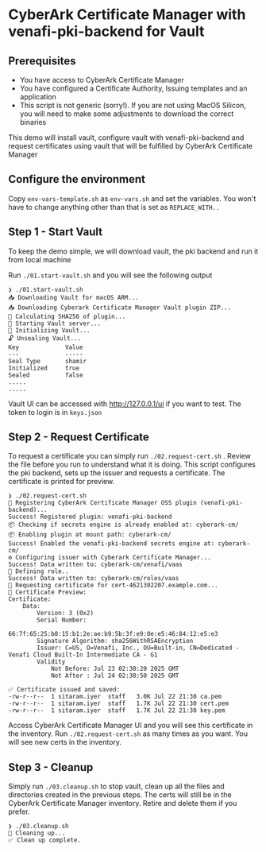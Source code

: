 # CyberArk Certificate Manager with venafi-pki-backend for Vault

## Prerequisites
- You have access to CyberArk Certificate Manager
- You have configured a Certificate Authority, Issuing templates and an application 
- This script is not generic (sorry!). If you are not using MacOS Silicon, you will need to make some adjustments to download the correct binaries

This demo will install vault, configure vault with venafi-pki-backend and request certificates using vault that will be fulfilled by CyberArk Certificate Manager 

## Configure the environment 
Copy `env-vars-template.sh` as `env-vars.sh` and set the variables. You won't have to change anything other than that is set as `REPLACE_WITH..`

## Step 1 - Start Vault

To keep the demo simple, we will download vault, the pki backend and run it from local machine

Run `./01.start-vault.sh` and you will see the following output 

```
❯ ./01.start-vault.sh
📥 Downloading Vault for macOS ARM...
📥 Downloading Cyberark Certificate Manager Vault plugin ZIP...
🔐 Calculating SHA256 of plugin...
🚀 Starting Vault server...
🔑 Initializing Vault...
🔓 Unsealing Vault...
Key             Value
---             -----
Seal Type       shamir
Initialized     true
Sealed          false
.....
.....
```

Vault UI can be accessed with http://127.0.0.1/ui if you want to test. The token to login is in `keys.json`  

## Step 2 - Request Certificate 
To request a certificate you can simply run `./02.request-cert.sh` . Review the file before you run to understand what it is doing. This script configures the pki backend, sets up the issuer and requests a certificate. The certificate is printed for preview. 

```
❯ ./02.request-cert.sh
📌 Registering CyberArk Certificate Manager OSS plugin (venafi-pki-backend)...
Success! Registered plugin: venafi-pki-backend
📦 Checking if secrets engine is already enabled at: cyberark-cm/
📦 Enabling plugin at mount path: cyberark-cm/
Success! Enabled the venafi-pki-backend secrets engine at: cyberark-cm/
⚙️ Configuring issuer with Cyberark Certificate Manager...
Success! Data written to: cyberark-cm/venafi/vaas
📘 Defining role..
Success! Data written to: cyberark-cm/roles/vaas
📄 Requesting certificate for cert-4621302207.example.com...
📜 Certificate Preview:
Certificate:
    Data:
        Version: 3 (0x2)
        Serial Number:
            66:7f:65:25:b8:15:b1:2e:ae:b9:5b:3f:e9:0e:e5:46:84:12:e5:e3
        Signature Algorithm: sha256WithRSAEncryption
        Issuer: C=US, O=Venafi, Inc., OU=Built-in, CN=Dedicated - Venafi Cloud Built-In Intermediate CA - G1
        Validity
            Not Before: Jul 23 02:30:20 2025 GMT
            Not After : Jul 24 02:30:50 2025 GMT

✅ Certificate issued and saved:
-rw-r--r--  1 sitaram.iyer  staff   3.0K Jul 22 21:30 ca.pem
-rw-r--r--  1 sitaram.iyer  staff   1.7K Jul 22 21:30 cert.pem
-rw-r--r--  1 sitaram.iyer  staff   1.7K Jul 22 21:30 key.pem
```
Access CyberArk Certificate Manager UI and you will see this certificate in the inventory. Run `./02.request-cert.sh` as many times as you want. You will see new certs in the inventory. 

## Step 3 - Cleanup 

Simply run `./03.cleanup.sh` to stop vault, clean up all the files and directories created in the previous steps. The certs will still be in the CyberArk Certificate Manager inventory. Retire and delete them if you prefer. 

```
❯ ./03.cleanup.sh
🧽 Cleaning up...
✅ Clean up complete.
```